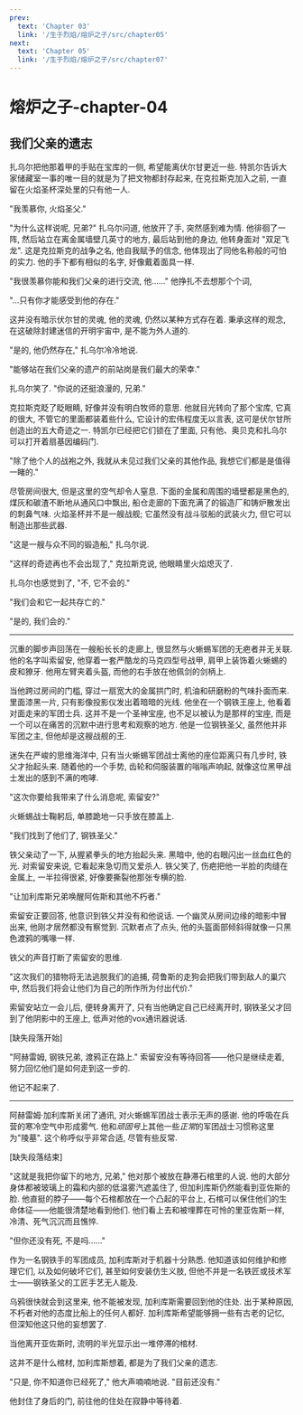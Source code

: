 ```yaml
---
prev:
  text: 'Chapter 03'
  link: '/生于烈焰/熔炉之子/src/chapter05'
next:
  text: 'Chapter 05'
  link: '/生于烈焰/熔炉之子/src/chapter07'
---
```


# 熔炉之子-chapter-04

## 我们父亲的遗志

扎乌尔把他那着甲的手贴在宝库的一侧, 希望能离伏尔甘更近一些. 特凯尔告诉大家储藏室一事的唯一目的就是为了把文物都封存起来, 在克拉斯克加入之前, 一直留在火焰圣杯深处里的只有他一人.

"我羡慕你, 火焰圣父."

"为什么这样说呢, 兄弟?" 扎乌尔问道, 他放开了手, 突然感到难为情. 他徘徊了一阵, 然后站立在离金属墙壁几英寸的地方, 最后站到他的身边, 他转身面对 "双足飞龙". 这是克拉斯克的战争之名, 他自我赋予的信念, 他体现出了同他名称般的可怕的实力. 他的手下都有相似的名字, 好像戴着面具一样.

"我很羡慕你能和我们父亲的进行交流, 他……" 他挣扎不去想那个个词,

"…只有你才能感受到他的存在."

这并没有暗示伏尔甘的灵魂, 他的灵魂, 仍然以某种方式存在着. 秉承这样的观念, 在这破除封建迷信的开明宇宙中, 是不能为外人道的.

"是的, 他仍然存在," 扎乌尔冷冷地说.

"能够站在我们父亲的遗产的前站岗是我们最大的荣幸."

扎乌尔笑了. "你说的还挺浪漫的, 兄弟."

克拉斯克眨了眨眼睛, 好像并没有明白牧师的意思. 他就目光转向了那个宝库, 它真的很大, 不管它的里面都装着些什么, 它设计的宏伟程度无以言表, 这可是伏尔甘所创造出的五大奇迹之一. 特凯尔已经把它们锁在了里面, 只有他、奥贝克和扎乌尔可以打开着扇基因编码门.

"除了他个人的战袍之外, 我就从未见过我们父亲的其他作品, 我想它们都是是值得一睹的."

尽管房间很大, 但是这里的空气却令人窒息. 下面的金属和周围的墙壁都是黑色的, 煤灰和碳渣不断地从通风口中飘出, 船仓走廊的下面充满了的锻造厂和铸炉散发出的刺鼻气味. 火焰圣杯并不是一艘战舰; 它虽然没有战斗驳船的武装火力, 但它可以制造出那些武器.

"这是一艘与众不同的锻造船," 扎乌尔说.

"这样的奇迹再也不会出现了," 克拉斯克说, 他眼睛里火焰熄灭了.

扎乌尔也感觉到了, "不, 它不会的."

"我们会和它一起共存亡的."

"是的, 我们会的."

--------

沉重的脚步声回荡在一艘船长长的走廊上, 很显然与火蜥蜴军团的无疤者并无关联. 他的名字叫索留安, 他穿着一套严酷龙的马克四型号战甲, 肩甲上装饰着火蜥蜴的皮和獠牙. 他用左臂夹着头盔, 而他的右手放在他佩剑的剑柄上.

当他跨过房间的门槛, 穿过一扇宽大的金属拱门时, 机油和研磨粉的气味扑面而来. 里面漆黑一片, 只有影像投影仪发出着暗暗的光线. 他坐在一个钢铁王座上, 他看着对面走来的军团士兵. 这并不是一个圣神宝座, 也不足以被认为是那样的宝座, 而是一个可以在痛苦的沉默中进行思考和观察的地方. 他是一位钢铁圣父, 虽然他并非军团之主, 但他却是这艘战舰的王.

迷失在严峻的思维海洋中, 只有当火蜥蜴军团战士离他的座位距离只有几步时, 铁父才抬起头来. 随着他的一个手势, 齿轮和伺服装置的嗡嗡声响起, 就像这位黑甲战士发出的感到不满的咆哮.

"这次你要给我带来了什么消息呢, 索留安?"

火蜥蜴战士鞠躬后, 单膝跪地一只手放在膝盖上.

"我们找到了他们了, 钢铁圣父."

铁父亲动了一下, 从握紧拳头的地方抬起头来. 黑暗中, 他的右眼闪出一丝血红色的光. 对索留安来说, 它看起来急切而又爱杀人. 铁父笑了, 伤疤把他一半脸的肉缝在金属上, 一半拉得很紧, 好像要撕裂他那张专横的脸.

"让加利库斯兄弟唤醒阿佐斯和其他不朽者."

索留安正要回答, 他意识到铁父并没有和他说话. 一个幽灵从房间边缘的暗影中冒出来, 他刚才居然都没有察觉到. 沉默者点了点头, 他的头盔面部倾斜得就像一只黑色渡鸦的嘴喙一样.

铁父的声音打断了索留安的思维.

"这次我们的猎物将无法逃脱我们的追捕, 荷鲁斯的走狗会把我们带到敌人的巢穴中, 然后我们将会让他们为自己的所作所为付出代价."

索留安站立一会儿后, 便转身离开了, 只有当他确定自己已经离开时, 钢铁圣父才回到了他阴影中的王座上, 低声对他的vox通讯器说话.

[缺失段落开始]

"阿赫雷姆, 钢铁兄弟, 渡鸦正在路上." 索留安没有等待回答——他只是继续走着, 努力回忆他们是如何走到这一步的.

他记不起来了.

--------

阿赫雷姆·加利库斯关闭了通讯, 对火蜥蜴军团战士表示无声的感谢. 他的呼吸在兵营的寒冷空气中形成雾气. 他和*顽固号*上其他一些*正常*的军团战士习惯称这里为"陵墓". 这个称呼似乎非常合适, 尽管有些反常.

[缺失段落结束]

"这就是我把你留下的地方, 兄弟," 他对那个被放在静滞石棺里的人说. 他的大部分身体都被玻璃上的霜和内部的低温雾汽遮盖住了, 但加利库斯仍然能看到亚佐斯的脸. 他直挺的脖子——每个石棺都放在一个凸起的平台上, 石棺可以保住他们的生命体征——他能很清楚地看到他们. 他们看上去和被埋葬在可怜的里亚佐斯一样, 冷清、死气沉沉而且憔悴.

"但你还没有死, 不是吗……"

作为一名钢铁手的军团成员, 加利库斯对于机器十分熟悉. 他知道该如何维护和修理它们, 以及如何破坏它们, 甚至如何安装仿生义肢, 但他不并是一名铁匠或技术军士——钢铁圣父的工匠手艺无人能及.

乌鸦很快就会到这里来, 他不能被发现, 加利库斯需要回到他的住处. 出于某种原因, 不朽者对他的态度比船上的任何人都好. 加利库斯希望能够拥一些有古老的记忆, 但深知他这只他的妄想罢了.

当他离开亚佐斯时, 流明的半光显示出一堆停滞的棺材.

这并不是什么棺材, 加利库斯想着, 都是为了我们父亲的遗志.

"只是, 你不知道你已经死了," 他大声喃喃地说. "目前还没有."

他封住了身后的门, 前往他的住处在寂静中等待着.
